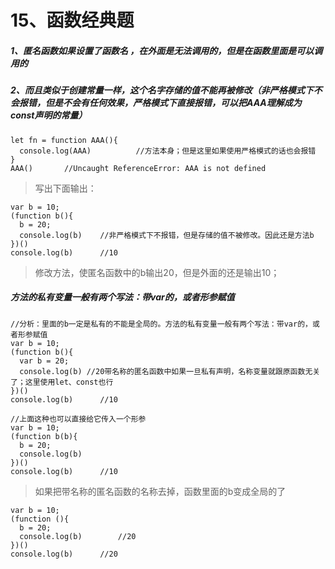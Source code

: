 # 15、函数经典题


##### 1、匿名函数如果设置了函数名 ，在外面是无法调用的，但是在函数里面是可以调用的

##### 2、而且类似于创建常量一样，这个名字存储的值不能再被修改（非严格模式下不会报错，但是不会有任何效果，严格模式下直接报错，可以把AAA理解成为const声明的常量）

```shell
let fn = function AAA(){
  console.log(AAA)			//方法本身；但是这里如果使用严格模式的话也会报错
}
AAA()		//Uncaught ReferenceError: AAA is not defined
```

> 写出下面输出：

```shell
var b = 10;
(function b(){
  b = 20;
  console.log(b)	//非严格模式下不报错，但是存储的值不被修改。因此还是方法b
})()
console.log(b)		//10
```

> 修改方法，使匿名函数中的b输出20，但是外面的还是输出10；

##### 方法的私有变量一般有两个写法：带var的，或者形参赋值

```shell
//分析：里面的b一定是私有的不能是全局的。方法的私有变量一般有两个写法：带var的，或者形参赋值
var b = 10;
(function b(){
  var b = 20;
  console.log(b) //20带名称的匿名函数中如果一旦私有声明，名称变量就跟原函数无关了；这里使用let、const也行
})()
console.log(b)		//10
```

```shell
//上面这种也可以直接给它传入一个形参
var b = 10;
(function b(b){
  b = 20;
  console.log(b)
})()
console.log(b)		//10
```

> 如果把带名称的匿名函数的名称去掉，函数里面的b变成全局的了

```shell
var b = 10;
(function (){
  b = 20;
  console.log(b)		//20
})()
console.log(b)		//20
```
